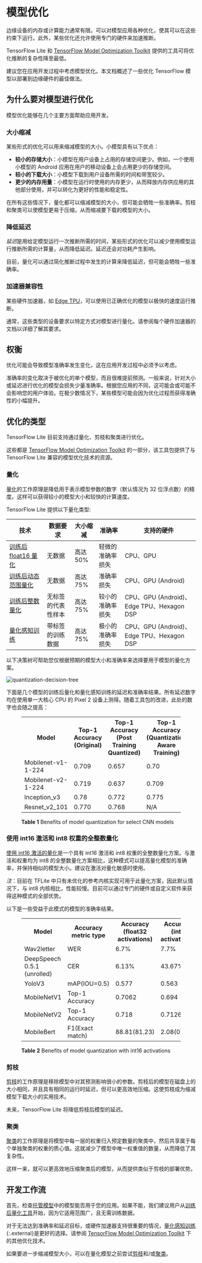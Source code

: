 # 模型优化

边缘设备的内存或计算能力通常有限。可以对模型应用各种优化，使其可以在这些约束下运行。此外，某些优化还允许使用专门的硬件来加速推断。

TensorFlow Lite 和 [TensorFlow Model Optimization Toolkit](https://www.tensorflow.org/model_optimization) 提供的工具可将优化推断的复杂性降至最低。

建议您在应用开发过程中考虑模型优化。本文档概述了一些优化 TensorFlow 模型以部署到边缘硬件的最佳做法。

## 为什么要对模型进行优化

模型优化能够在几个主要方面帮助应用开发。

### 大小缩减

某些形式的优化可以用来缩减模型的大小。小模型具有以下优点：

- **较小的存储大小**：小模型在用户设备上占用的存储空间更少。例如，一个使用小模型的 Android 应用在用户的移动设备上会占用更少的存储空间。
- **较小的下载大小**：小模型下载到用户设备所需的时间和带宽较少。
- **更少的内存用量**：小模型在运行时使用的内存更少，从而释放内存供应用的其他部分使用，并可以转化为更好的性能和稳定性。

在所有这些情况下，量化都可以缩减模型的大小，但可能会牺牲一些准确率。剪枝和聚类可以使模型更易于压缩，从而缩减要下载的模型的大小。

### 降低延迟

*延迟*是用给定模型运行一次推断所需的时间，某些形式的优化可以减少使用模型运行推断所需的计算量，从而降低延迟。延迟还会对功耗产生影响。

目前，量化可以通过简化推断过程中发生的计算来降低延迟，但可能会牺牲一些准确率。

### 加速器兼容性

某些硬件加速器，如 [Edge TPU](https://cloud.google.com/edge-tpu/)，可以使用已正确优化的模型以极快的速度运行推断。

通常，这些类型的设备要求以特定方式对模型进行量化。请参阅每个硬件加速器的文档以详细了解其要求。

##  权衡

优化可能会导致模型准确率发生变化，这在应用开发过程中必须予以考虑。

准确率的变化取决于被优化的单个模型，而且很难提前预测。一般来说，针对大小或延迟进行优化的模型会损失少量准确率。根据您应用的不同，这可能会或可能不会影响您的用户体验。在极少数情况下，某些模型可能会因为优化过程而获得准确性的小幅提升。

## 优化的类型

TensorFlow Lite 目前支持通过量化、剪枝和聚类进行优化。

这些都是 [TensorFlow Model Optimization Toolkit](https://www.tensorflow.org/model_optimization) 的一部分，该工具包提供了与 TensorFlow Lite 兼容的模型优化技术的资源。

### 量化

[量化](https://www.tensorflow.org/model_optimization/guide/quantization/post_training)的工作原理是降低用于表示模型参数的数字（默认情况为 32 位浮点数）的精度。这样可以获得较小的模型大小和较快的计算速度。

TensorFlow Lite 提供以下量化类型:

技术 | 数据要求 | 大小缩减 | 准确率 | 支持的硬件
--- | --- | --- | --- | ---
[训练后 float16 量化](post_training_float16_quant.ipynb) | 无数据 | 高达 50% | 轻微的准确率损失 | CPU、GPU
[训练后动态范围量化](post_training_quant.ipynb) | 无数据 | 高达 75% | 准确率损失 | CPU、GPU (Android)
[训练后整数量化](post_training_integer_quant.ipynb) | 无标签的代表性样本 | 高达 75% | 较小的准确率损失 | CPU、GPU (Android)、Edge TPU、Hexagon DSP
[量化感知训练](http://www.tensorflow.org/model_optimization/guide/quantization/training) | 带标签的训练数据 | 高达 75% | 极小的准确率损失 | CPU、GPU (Android)、Edge TPU、Hexagon DSP

以下决策树可帮助您仅根据预期的模型大小和准确率来选择要用于模型的量化方案。

![quantization-decision-tree](images/quantization_decision_tree.png)

下面是几个模型的训练后量化和量化感知训练的延迟和准确率结果。所有延迟数字均在使用单一大核心 CPU 的 Pixel 2 设备上测得。随着工具包的改进，此处的数字也会随之提高：

<figure>
  <table>
    <tr>
      <th>Model</th>
      <th>Top-1 Accuracy (Original) </th>
      <th>Top-1 Accuracy (Post Training Quantized) </th>
      <th>Top-1 Accuracy (Quantization Aware Training) </th>
      <th>Latency (Original) (ms) </th>
      <th>Latency (Post Training Quantized) (ms) </th>
      <th>Latency (Quantization Aware Training) (ms) </th>
      <th> Size (Original) (MB)</th>
      <th> Size (Optimized) (MB)</th>
    </tr> <tr><td>Mobilenet-v1-1-224</td><td>0.709</td><td>0.657</td><td>0.70</td>
      <td>124</td><td>112</td><td>64</td><td>16.9</td><td>4.3</td></tr>
    <tr><td>Mobilenet-v2-1-224</td><td>0.719</td><td>0.637</td><td>0.709</td>
      <td>89</td><td>98</td><td>54</td><td>14</td><td>3.6</td></tr>
   <tr><td>Inception_v3</td><td>0.78</td><td>0.772</td><td>0.775</td>
      <td>1130</td><td>845</td><td>543</td><td>95.7</td><td>23.9</td></tr>
   <tr><td>Resnet_v2_101</td><td>0.770</td><td>0.768</td><td>N/A</td>
      <td>3973</td><td>2868</td><td>N/A</td><td>178.3</td><td>44.9</td></tr>
 </table>
  <figcaption>
    <b>Table 1</b> Benefits of model quantization for select CNN models
  </figcaption>
</figure>

### 使用 int16 激活和 int8 权重的全整数量化

[使用 int16 激活的量化](https://www.tensorflow.org/model_optimization/guide/quantization/post_training)是一个具有 int16 激活和 int8 权重的全整数量化方案。与激活和权重均为 int8 的全整数量化方案相比，这种模式可以提高量化模型的准确率，并保持相似的模型大小。建议在激活对量化敏感时使用。

<i>注</i>：目前在 TFLite 中只有未优化的参考内核实现可用于此量化方案，因此默认情况下，与 int8 内核相比，性能较慢。目前可以通过专门的硬件或自定义软件来获得这种模式的全部优势。

以下是一些受益于此模式的模型的准确率结果。

<figure>
  <table>
    <tr>
      <th>Model</th>
      <th>Accuracy metric type </th>
      <th>Accuracy (float32 activations) </th>
      <th>Accuracy (int8 activations) </th>
      <th>Accuracy (int16 activations) </th>
    </tr> <tr><td>Wav2letter</td><td>WER</td><td>6.7%</td><td>7.7%</td>
      <td>7.2%</td></tr>
    <tr><td>DeepSpeech 0.5.1 (unrolled)</td><td>CER</td><td>6.13%</td><td>43.67%</td>
      <td>6.52%</td></tr>
    <tr><td>YoloV3</td><td>mAP(IOU=0.5)</td><td>0.577</td><td>0.563</td>
      <td>0.574</td></tr>
    <tr><td>MobileNetV1</td><td>Top-1 Accuracy</td><td>0.7062</td><td>0.694</td>
      <td>0.6936</td></tr>
    <tr><td>MobileNetV2</td><td>Top-1 Accuracy</td><td>0.718</td><td>0.7126</td>
      <td>0.7137</td></tr>
    <tr><td>MobileBert</td><td>F1(Exact match)</td><td>88.81(81.23)</td><td>2.08(0)</td>
      <td>88.73(81.15)</td></tr>
 </table>
  <figcaption>
    <b>Table 2</b> Benefits of model quantization with int16 activations
  </figcaption>
</figure>

### 剪枝

[剪枝](https://www.tensorflow.org/model_optimization/guide/pruning)的工作原理是移除模型中对其预测影响很小的参数。剪枝后的模型在磁盘上的大小相同，并且具有相同的运行时延迟，但可以更高效地压缩。这使剪枝成为缩减模型下载大小的实用技术。

未来，TensorFlow Lite 将降低剪枝后模型的延迟。

### 聚类

[聚类](https://www.tensorflow.org/model_optimization/guide/clustering)的工作原理是将模型中每一层的权重归入预定数量的聚类中，然后共享属于每个单独聚类的权重的质心值。这就减少了模型中唯一权重值的数量，从而降低了其复杂性。

这样一来，就可以更高效地压缩聚类后的模型，从而提供类似于剪枝的部署优势。

## 开发工作流

首先，检查[托管模型](../guide/hosted_models.md)中的模型能否用于您的应用。如果不能，我们建议用户从[训练后量化工具](post_training_quantization.md)开始，因为它适用范围广，且无需训练数据。

对于无法达到准确率和延迟目标，或硬件加速器支持很重要的情况，[量化感知训练](https://www.tensorflow.org/model_optimization/guide/quantization/training){:.external}是更好的选择。请参阅 [TensorFlow Model Optimization Toolkit](https://www.tensorflow.org/model_optimization) 下的其他优化技术。

如果要进一步缩减模型大小，可以在量化模型之前尝试[剪枝](#pruning)和/或[聚类](#clustering)。
